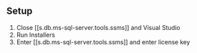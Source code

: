 
## Setup

1. Close [[s.db.ms-sql-server.tools.ssms]] and Visual Studio
2. Run Installers
3. Enter [[s.db.ms-sql-server.tools.ssms]] and enter license key
